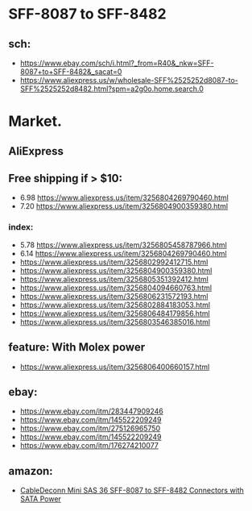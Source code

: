 # SFF-8087 to SFF-8482

## sch:
- https://www.ebay.com/sch/i.html?_from=R40&_nkw=SFF-8087+to+SFF-8482&_sacat=0
- https://www.aliexpress.us/w/wholesale-SFF%2525252d8087-to-SFF%2525252d8482.html?spm=a2g0o.home.search.0

# Market.
## AliExpress
## Free shipping if > $10:
- 6.98 https://www.aliexpress.us/item/3256804269790460.html
- 7.20 https://www.aliexpress.us/item/3256804900359380.html


### index:
- 5.78 https://www.aliexpress.us/item/3256805458787966.html
- 6.14 https://www.aliexpress.us/item/3256804269790460.html
- https://www.aliexpress.us/item/3256802992412715.html
- https://www.aliexpress.us/item/3256804900359380.html
- https://www.aliexpress.us/item/3256805351392412.html
- https://www.aliexpress.us/item/3256804094660763.html
- https://www.aliexpress.us/item/3256806231572193.html
- https://www.aliexpress.us/item/3256802884183053.html
- https://www.aliexpress.us/item/3256806484179856.html
- https://www.aliexpress.us/item/3256803546385016.html

## feature: With Molex power
- https://www.aliexpress.us/item/3256806400660157.html

## ebay:
- https://www.ebay.com/itm/283447909246
- https://www.ebay.com/itm/145522209249
- https://www.ebay.com/itm/275126965750
- https://www.ebay.com/itm/145522209249
- https://www.ebay.com/itm/176274210077

## amazon:
- [CableDeconn Mini SAS 36 SFF-8087 to SFF-8482 Connectors with SATA Power](https://www.amazon.com/CABLEDECONN-SFF-8087-SFF-8482-Connectors-Power/dp/B010CMW6S4?source=ps-sl-shoppingads-lpcontext&ref_=fplfs&smid=A3CMOOTCHB9X54&th=1)

